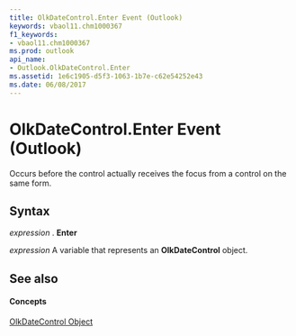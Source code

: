 ```yaml
---
title: OlkDateControl.Enter Event (Outlook)
keywords: vbaol11.chm1000367
f1_keywords:
- vbaol11.chm1000367
ms.prod: outlook
api_name:
- Outlook.OlkDateControl.Enter
ms.assetid: 1e6c1905-d5f3-1063-1b7e-c62e54252e43
ms.date: 06/08/2017
---
```



# OlkDateControl.Enter Event (Outlook)

Occurs before the control actually receives the focus from a control on the same form.


## Syntax

 _expression_ . **Enter**

 _expression_ A variable that represents an **OlkDateControl** object.


## See also


#### Concepts


[OlkDateControl Object](Outlook.OlkDateControl.md)

